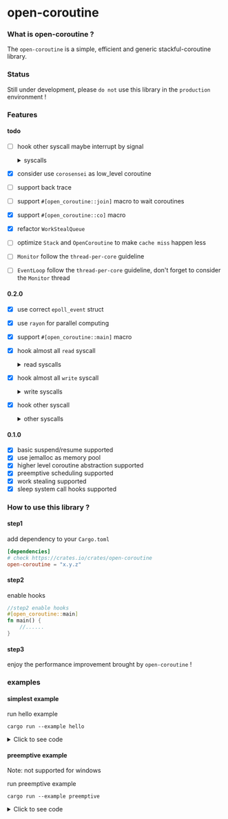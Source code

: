 # open-coroutine

### What is open-coroutine ?
The `open-coroutine` is a simple, efficient and generic stackful-coroutine library.

### Status
Still under development, please `do not` use this library in the `production` environment !

### Features
#### todo
- [ ] hook other syscall maybe interrupt by signal
  <details>
  <summary>syscalls</summary>

    - [ ] open
    - [ ] chdir
    - [ ] chroot
    - [ ] mkdir
    - [ ] rmdir
    - [ ] link
    - [ ] unlink
    - [ ] readlink
    - [ ] stat
    - [ ] dup
    - [ ] dup2
    - [ ] umask
    - [ ] mount
    - [ ] umount
    - [ ] mknod
    - [ ] fcntl
    - [ ] truncate
    - [ ] ftruncate
    - [ ] setjmp
    - [ ] longjmp
    - [ ] chown
    - [ ] lchown
    - [ ] fchown
    - [ ] chmod
    - [ ] fchmod
    - [ ] fchmodat
    - [ ] semop
    - [ ] ppoll
    - [ ] pselect
    - [ ] io_getevents
    - [ ] semop
    - [ ] semtimedop
    - [ ] msgrcv
    - [ ] msgsnd

  </details>

- [x] consider use `corosensei` as low_level coroutine
- [ ] support back trace
- [ ] support `#[open_coroutine::join]` macro to wait coroutines
- [x] support `#[open_coroutine::co]` macro
- [x] refactor `WorkStealQueue`
- [ ] optimize `Stack` and `OpenCoroutine` to make `cache miss` happen less
- [ ] `Monitor` follow the `thread-per-core` guideline
- [ ] `EventLoop` follow the `thread-per-core` guideline, don't forget to consider the `Monitor` thread

#### 0.2.0
- [x] use correct `epoll_event` struct
- [x] use `rayon` for parallel computing
- [x] support `#[open_coroutine::main]` macro
- [x] hook almost all `read` syscall
  <details>
  <summary>read syscalls</summary>
  
  - [x] recv
  - [x] readv
  - [x] pread
  - [x] preadv
  - [x] recvfrom
  - [x] recvmsg

  </details>

- [x] hook almost all `write` syscall
  <details>
  <summary>write syscalls</summary>

  - [x] send
  - [x] write
  - [x] writev
  - [x] sendto
  - [x] sendmsg
  - [x] pwrite
  - [x] pwritev

  </details>

- [x] hook other syscall
  <details>
  <summary>other syscalls</summary>
  
  - [x] sleep
  - [x] usleep
  - [x] nanosleep
  - [x] connect
  - [x] listen
  - [x] accept
  - [x] shutdown
  - [x] poll
  - [x] select

  </details>

#### 0.1.0
- [x] basic suspend/resume supported
- [x] use jemalloc as memory pool
- [x] higher level coroutine abstraction supported
- [x] preemptive scheduling supported
- [x] work stealing supported
- [x] sleep system call hooks supported

### How to use this library ?

#### step1
add dependency to your `Cargo.toml`
```toml
[dependencies]
# check https://crates.io/crates/open-coroutine
open-coroutine = "x.y.z"
```

#### step2 
enable hooks
```rust
//step2 enable hooks
#[open_coroutine::main]
fn main() {
    //......
}
```

#### step3 
enjoy the performance improvement brought by `open-coroutine` !

### examples
#### simplest example

run hello example
```shell
cargo run --example hello
```

<details>
<summary>Click to see code</summary>

```rust
use open_coroutine::co;
use std::os::raw::c_void;
use std::time::Duration;

#[open_coroutine::main]
fn main() {
    co(
        |_yielder, input: Option<&'static mut c_void>| {
            println!("[coroutine1] launched");
            input
        },
        None,
        4096,
    );
    co(
        |_yielder, input: Option<&'static mut c_void>| {
            println!("[coroutine2] launched");
            input
        },
        None,
        4096,
    );
    std::thread::sleep(Duration::from_millis(50));
    println!("scheduler finished successfully!");
}
```

</details>

#### preemptive example

Note: not supported for windows

run preemptive example
```shell
cargo run --example preemptive
```

<details>
<summary>Click to see code</summary>

```rust
use open_coroutine::co;
use std::os::raw::c_void;
use std::time::Duration;

#[open_coroutine::main]
fn main() {
    static mut EXAMPLE_FLAG: bool = true;
    let handle = co(
        |_yielder, input: Option<&'static mut i32>| {
            println!("[coroutine1] launched");
            unsafe {
                while EXAMPLE_FLAG {
                    println!("loop");
                    std::thread::sleep(Duration::from_millis(10));
                }
            }
            input
        },
        Some(Box::leak(Box::new(1))),
        4096,
    );
    co(
        |_yielder, input: Option<&'static mut c_void>| {
            println!("[coroutine2] launched");
            unsafe {
              EXAMPLE_FLAG = false;
            }
            input
        },
        None,
        4096,
    );
    let result = handle.join();
    unsafe {
        assert_eq!(std::ptr::read_unaligned(result.unwrap() as *mut i32), 1);
        assert!(!EXAMPLE_FLAG);
    }
    unsafe { assert!(!EXAMPLE_FLAG) };
    println!("preemptive schedule finished successfully!");
}
```

</details>
